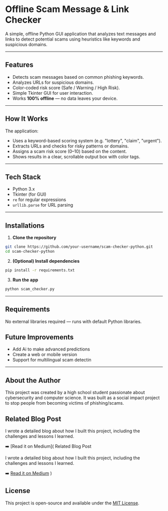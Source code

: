 
#  Offline Scam Message & Link Checker

A simple, offline Python GUI application that analyzes text messages and links to detect potential scams using heuristics like keywords and suspicious domains.

---

##  Features

- Detects scam messages based on common phishing keywords.
- Analyzes URLs for suspicious domains.
- Color-coded risk score (Safe / Warning / High Risk).
- Simple Tkinter GUI for user interaction.
- Works **100% offline** — no data leaves your device.

---

##  How It Works

The application:
- Uses a keyword-based scoring system (e.g. "lottery", "claim", "urgent").
- Extracts URLs and checks for risky patterns or domains.
- Assigns a scam risk score (0–10) based on the content.
- Shows results in a clear, scrollable output box with color tags.

---

##  Tech Stack

- Python 3.x
- Tkinter (for GUI)
- `re` for regular expressions
- `urllib.parse` for URL parsing

---

##  Installations

1. **Clone the repository**
```bash
git clone https://github.com/your-username/scam-checker-python.git
cd scam-checker-python
```

2. **(Optional) Install dependencies**
```bash
pip install -r requirements.txt
```

3. **Run the app**
```bash
python scam_checker.py
```

---

##  Requirements

No external libraries required — runs with default Python libraries.


## Future Improvements

- Add Ai to make advanced predictions
- Create a web or mobile version
- Support for multilingual scam detectin

---

##  About the Author

This project was created by a high school student passionate about cybersecurity and computer science. It was built as a social impact project to stop people from becoming victims of phishing/scams. 

## Related Blog Post

I wrote a detailed blog about how I built this project, including the challenges and lessons I learned.

➡️ [Read it on Medium]( Related Blog Post

I wrote a detailed blog about how I built this project, including the challenges and lessons I learned.

➡️ [Read it on Medium](https://medium.com/@rajanenim/how-i-built-a-scam-message-and-link-checker-tool-using-python-14e1b4ad1fe6)
)


##  License

This project is open-source and available under the [MIT License](LICENSE).
